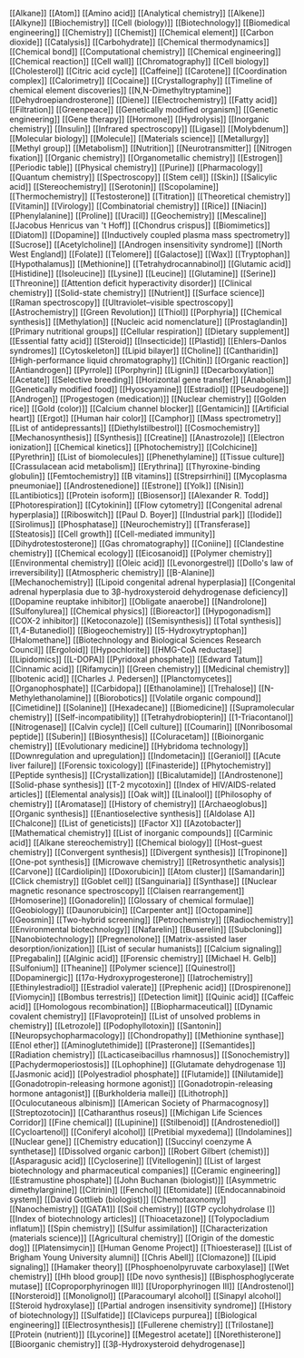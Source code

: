 [[Alkane]]
[[Atom]]
[[Amino acid]]
[[Analytical chemistry]]
[[Alkene]]
[[Alkyne]]
[[Biochemistry]]
[[Cell (biology)]]
[[Biotechnology]]
[[Biomedical engineering]]
[[Chemistry]]
[[Chemist]]
[[Chemical element]]
[[Carbon dioxide]]
[[Catalysis]]
[[Carbohydrate]]
[[Chemical thermodynamics]]
[[Chemical bond]]
[[Computational chemistry]]
[[Chemical engineering]]
[[Chemical reaction]]
[[Cell wall]]
[[Chromatography]]
[[Cell biology]]
[[Cholesterol]]
[[Citric acid cycle]]
[[Caffeine]]
[[Carotene]]
[[Coordination complex]]
[[Calorimetry]]
[[Cocaine]]
[[Crystallography]]
[[Timeline of chemical element discoveries]]
[[N,N-Dimethyltryptamine]]
[[Dehydroepiandrosterone]]
[[Diene]]
[[Electrochemistry]]
[[Fatty acid]]
[[Filtration]]
[[Greenpeace]]
[[Genetically modified organism]]
[[Genetic engineering]]
[[Gene therapy]]
[[Hormone]]
[[Hydrolysis]]
[[Inorganic chemistry]]
[[Insulin]]
[[Infrared spectroscopy]]
[[Ligase]]
[[Molybdenum]]
[[Molecular biology]]
[[Molecule]]
[[Materials science]]
[[Metallurgy]]
[[Methyl group]]
[[Metabolism]]
[[Nutrition]]
[[Neurotransmitter]]
[[Nitrogen fixation]]
[[Organic chemistry]]
[[Organometallic chemistry]]
[[Estrogen]]
[[Periodic table]]
[[Physical chemistry]]
[[Purine]]
[[Pharmacology]]
[[Quantum chemistry]]
[[Spectroscopy]]
[[Stem cell]]
[[Skin]]
[[Salicylic acid]]
[[Stereochemistry]]
[[Serotonin]]
[[Scopolamine]]
[[Thermochemistry]]
[[Testosterone]]
[[Titration]]
[[Theoretical chemistry]]
[[Vitamin]]
[[Virology]]
[[Combinatorial chemistry]]
[[Rice]]
[[Niacin]]
[[Phenylalanine]]
[[Proline]]
[[Uracil]]
[[Geochemistry]]
[[Mescaline]]
[[Jacobus Henricus van 't Hoff]]
[[Chondrus crispus]]
[[Biomimetics]]
[[Diatom]]
[[Dopamine]]
[[Inductively coupled plasma mass spectrometry]]
[[Sucrose]]
[[Acetylcholine]]
[[Androgen insensitivity syndrome]]
[[North West England]]
[[Folate]]
[[Telomere]]
[[Galactose]]
[[Wax]]
[[Tryptophan]]
[[Hypothalamus]]
[[Methionine]]
[[Tetrahydrocannabinol]]
[[Glutamic acid]]
[[Histidine]]
[[Isoleucine]]
[[Lysine]]
[[Leucine]]
[[Glutamine]]
[[Serine]]
[[Threonine]]
[[Attention deficit hyperactivity disorder]]
[[Clinical chemistry]]
[[Solid-state chemistry]]
[[Nutrient]]
[[Surface science]]
[[Raman spectroscopy]]
[[Ultraviolet–visible spectroscopy]]
[[Astrochemistry]]
[[Green Revolution]]
[[Thiol]]
[[Porphyria]]
[[Chemical synthesis]]
[[Methylation]]
[[Nucleic acid nomenclature]]
[[Prostaglandin]]
[[Primary nutritional groups]]
[[Cellular respiration]]
[[Dietary supplement]]
[[Essential fatty acid]]
[[Steroid]]
[[Insecticide]]
[[Plastid]]
[[Ehlers–Danlos syndromes]]
[[Cytoskeleton]]
[[Lipid bilayer]]
[[Choline]]
[[Cantharidin]]
[[High-performance liquid chromatography]]
[[Chitin]]
[[Organic reaction]]
[[Antiandrogen]]
[[Pyrrole]]
[[Porphyrin]]
[[Lignin]]
[[Decarboxylation]]
[[Acetate]]
[[Selective breeding]]
[[Horizontal gene transfer]]
[[Anabolism]]
[[Genetically modified food]]
[[Hyoscyamine]]
[[Estradiol]]
[[Pseudogene]]
[[Androgen]]
[[Progestogen (medication)]]
[[Nuclear chemistry]]
[[Golden rice]]
[[Gold (color)]]
[[Calcium channel blocker]]
[[Gentamicin]]
[[Artificial heart]]
[[Ergot]]
[[Human hair color]]
[[Camphor]]
[[Mass spectrometry]]
[[List of antidepressants]]
[[Diethylstilbestrol]]
[[Cosmochemistry]]
[[Mechanosynthesis]]
[[Synthesis]]
[[Creatine]]
[[Anastrozole]]
[[Electron ionization]]
[[Chemical kinetics]]
[[Photochemistry]]
[[Colchicine]]
[[Pyrethrin]]
[[List of biomolecules]]
[[Phenethylamine]]
[[Tissue culture]]
[[Crassulacean acid metabolism]]
[[Erythrina]]
[[Thyroxine-binding globulin]]
[[Femtochemistry]]
[[B vitamins]]
[[Strepsirrhini]]
[[Mycoplasma pneumoniae]]
[[Androstenedione]]
[[Estrone]]
[[Yolk]]
[[Nisin]]
[[Lantibiotics]]
[[Protein isoform]]
[[Biosensor]]
[[Alexander R. Todd]]
[[Photorespiration]]
[[Cytokinin]]
[[Flow cytometry]]
[[Congenital adrenal hyperplasia]]
[[Riboswitch]]
[[Paul D. Boyer]]
[[Industrial park]]
[[Iodide]]
[[Sirolimus]]
[[Phosphatase]]
[[Neurochemistry]]
[[Transferase]]
[[Steatosis]]
[[Cell growth]]
[[Cell-mediated immunity]]
[[Dihydrotestosterone]]
[[Gas chromatography]]
[[Coniine]]
[[Clandestine chemistry]]
[[Chemical ecology]]
[[Eicosanoid]]
[[Polymer chemistry]]
[[Environmental chemistry]]
[[Oleic acid]]
[[Levonorgestrel]]
[[Dollo's law of irreversibility]]
[[Atmospheric chemistry]]
[[Β-Alanine]]
[[Mechanochemistry]]
[[Lipoid congenital adrenal hyperplasia]]
[[Congenital adrenal hyperplasia due to 3β-hydroxysteroid dehydrogenase deficiency]]
[[Dopamine reuptake inhibitor]]
[[Obligate anaerobe]]
[[Nandrolone]]
[[Sulfonylurea]]
[[Chemical physics]]
[[Bioreactor]]
[[Hypogonadism]]
[[COX-2 inhibitor]]
[[Ketoconazole]]
[[Semisynthesis]]
[[Total synthesis]]
[[1,4-Butanediol]]
[[Biogeochemistry]]
[[5-Hydroxytryptophan]]
[[Halomethane]]
[[Biotechnology and Biological Sciences Research Council]]
[[Ergoloid]]
[[Hypochlorite]]
[[HMG-CoA reductase]]
[[Lipidomics]]
[[L-DOPA]]
[[Pyridoxal phosphate]]
[[Edward Tatum]]
[[Cinnamic acid]]
[[Rifamycin]]
[[Green chemistry]]
[[Medicinal chemistry]]
[[Ibotenic acid]]
[[Charles J. Pedersen]]
[[Planctomycetes]]
[[Organophosphate]]
[[Carbidopa]]
[[Ethanolamine]]
[[Trehalose]]
[[N-Methylethanolamine]]
[[Biorobotics]]
[[Volatile organic compound]]
[[Cimetidine]]
[[Solanine]]
[[Hexadecane]]
[[Biomedicine]]
[[Supramolecular chemistry]]
[[Self-incompatibility]]
[[Tetrahydrobiopterin]]
[[1-Triacontanol]]
[[Nitrogenase]]
[[Calvin cycle]]
[[Cell culture]]
[[Coumarin]]
[[Nonribosomal peptide]]
[[Suberin]]
[[Biosynthesis]]
[[Coluracetam]]
[[Bioinorganic chemistry]]
[[Evolutionary medicine]]
[[Hybridoma technology]]
[[Downregulation and upregulation]]
[[Indometacin]]
[[Geraniol]]
[[Acute liver failure]]
[[Forensic toxicology]]
[[Finasteride]]
[[Phytochemistry]]
[[Peptide synthesis]]
[[Crystallization]]
[[Bicalutamide]]
[[Androstenone]]
[[Solid-phase synthesis]]
[[T-2 mycotoxin]]
[[Index of HIV/AIDS-related articles]]
[[Elemental analysis]]
[[Oak wilt]]
[[Linalool]]
[[Philosophy of chemistry]]
[[Aromatase]]
[[History of chemistry]]
[[Archaeoglobus]]
[[Organic synthesis]]
[[Enantioselective synthesis]]
[[Aldolase A]]
[[Chalcone]]
[[List of geneticists]]
[[Factor X]]
[[Azotobacter]]
[[Mathematical chemistry]]
[[List of inorganic compounds]]
[[Carminic acid]]
[[Alkane stereochemistry]]
[[Chemical biology]]
[[Host–guest chemistry]]
[[Convergent synthesis]]
[[Divergent synthesis]]
[[Tropinone]]
[[One-pot synthesis]]
[[Microwave chemistry]]
[[Retrosynthetic analysis]]
[[Carvone]]
[[Cardiolipin]]
[[Doxorubicin]]
[[Atom cluster]]
[[Samandarin]]
[[Click chemistry]]
[[Goblet cell]]
[[Sanguinaria]]
[[Synthase]]
[[Nuclear magnetic resonance spectroscopy]]
[[Claisen rearrangement]]
[[Homoserine]]
[[Gonadorelin]]
[[Glossary of chemical formulae]]
[[Geobiology]]
[[Daunorubicin]]
[[Carpenter ant]]
[[Octopamine]]
[[Geosmin]]
[[Two-hybrid screening]]
[[Petrochemistry]]
[[Radiochemistry]]
[[Environmental biotechnology]]
[[Nafarelin]]
[[Buserelin]]
[[Subcloning]]
[[Nanobiotechnology]]
[[Pregnenolone]]
[[Matrix-assisted laser desorption/ionization]]
[[List of secular humanists]]
[[Calcium signaling]]
[[Pregabalin]]
[[Alginic acid]]
[[Forensic chemistry]]
[[Michael H. Gelb]]
[[Sulfonium]]
[[Theanine]]
[[Polymer science]]
[[Quinestrol]]
[[Dopaminergic]]
[[17α-Hydroxyprogesterone]]
[[Iatrochemistry]]
[[Ethinylestradiol]]
[[Estradiol valerate]]
[[Prephenic acid]]
[[Drospirenone]]
[[Viomycin]]
[[Bombus terrestris]]
[[Detection limit]]
[[Quinic acid]]
[[Caffeic acid]]
[[Homologous recombination]]
[[Biopharmaceutical]]
[[Dynamic covalent chemistry]]
[[Flavoprotein]]
[[List of unsolved problems in chemistry]]
[[Letrozole]]
[[Podophyllotoxin]]
[[Santonin]]
[[Neuropsychopharmacology]]
[[Chondropathy]]
[[Methionine synthase]]
[[Enol ether]]
[[Aminoglutethimide]]
[[Prasterone]]
[[Semantides]]
[[Radiation chemistry]]
[[Lacticaseibacillus rhamnosus]]
[[Sonochemistry]]
[[Pachydermoperiostosis]]
[[Lophophine]]
[[Glutamate dehydrogenase 1]]
[[Jasmonic acid]]
[[Polyestradiol phosphate]]
[[Flutamide]]
[[Nilutamide]]
[[Gonadotropin-releasing hormone agonist]]
[[Gonadotropin-releasing hormone antagonist]]
[[Burkholderia mallei]]
[[Lithotroph]]
[[Oculocutaneous albinism]]
[[American Society of Pharmacognosy]]
[[Streptozotocin]]
[[Catharanthus roseus]]
[[Michigan Life Sciences Corridor]]
[[Fine chemical]]
[[Lupinine]]
[[Stilbenoid]]
[[Androstenediol]]
[[Cycloartenol]]
[[Coniferyl alcohol]]
[[Pretibial myxedema]]
[[Indolamines]]
[[Nuclear gene]]
[[Chemistry education]]
[[Succinyl coenzyme A synthetase]]
[[Dissolved organic carbon]]
[[Robert Gilbert (chemist)]]
[[Asparagusic acid]]
[[Cycloserine]]
[[Vitellogenin]]
[[List of largest biotechnology and pharmaceutical companies]]
[[Ceramic engineering]]
[[Estramustine phosphate]]
[[John Buchanan (biologist)]]
[[Asymmetric dimethylarginine]]
[[Citrinin]]
[[Fenchol]]
[[Etomidate]]
[[Endocannabinoid system]]
[[David Gottlieb (biologist)]]
[[Chemotaxonomy]]
[[Nanochemistry]]
[[GATA1]]
[[Soil chemistry]]
[[GTP cyclohydrolase I]]
[[Index of biotechnology articles]]
[[Thioacetazone]]
[[Tolypocladium inflatum]]
[[Spin chemistry]]
[[Sulfur assimilation]]
[[Characterization (materials science)]]
[[Agricultural chemistry]]
[[Origin of the domestic dog]]
[[Platensimycin]]
[[Human Genome Project]]
[[Thioesterase]]
[[List of Brigham Young University alumni]]
[[Chris Abell]]
[[Clomazone]]
[[Lipid signaling]]
[[Hamaker theory]]
[[Phosphoenolpyruvate carboxylase]]
[[Wet chemistry]]
[[Hh blood group]]
[[De novo synthesis]]
[[Bisphosphoglycerate mutase]]
[[Coproporphyrinogen III]]
[[Uroporphyrinogen III]]
[[Androstenol]]
[[Norsteroid]]
[[Monolignol]]
[[Paracoumaryl alcohol]]
[[Sinapyl alcohol]]
[[Steroid hydroxylase]]
[[Partial androgen insensitivity syndrome]]
[[History of biotechnology]]
[[Sulfatide]]
[[Claviceps purpurea]]
[[Biological engineering]]
[[Electrosynthesis]]
[[Fullerene chemistry]]
[[Trilostane]]
[[Protein (nutrient)]]
[[Lycorine]]
[[Megestrol acetate]]
[[Norethisterone]]
[[Bioorganic chemistry]]
[[3β-Hydroxysteroid dehydrogenase]]
